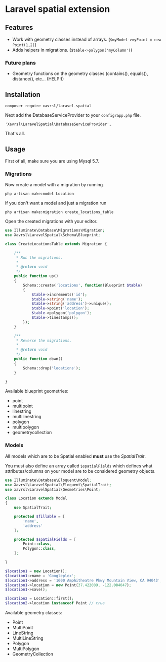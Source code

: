 Laravel spatial extension
=========================

## Features

 * Work with geometry classes instead of arrays. (`$myModel->myPoint = new Point(1,2)`)
 * Adds helpers in migrations. (`$table->polygon('myColumn')`)
 
### Future plans
 
 * Geometry functions on the geometry classes (contains(), equals(), distance(), etc… (HELP!))

## Installation

    composer require xavrsl/laravel-spatial 

Next add the DatabaseServiceProvider to your `config/app.php` file.

    'Xavrsl\LaravelSpatial\DatabaseServiceProvider',

That's all.

## Usage

First of all, make sure you are using Mysql 5.7.

### Migrations

Now create a model with a migration by running

    php artisan make:model Location

If you don't want a model and just a migration run

    php artisan make:migration create_locations_table

Open the created migrations with your editor.

```PHP
use Illuminate\Database\Migrations\Migration;
use Xavrsl\LaravelSpatial\Schema\Blueprint;

class CreateLocationsTable extends Migration {

    /**
     * Run the migrations.
     *
     * @return void
     */
    public function up()
    {
        Schema::create('locations', function(Blueprint $table)
        {
            $table->increments('id');
            $table->string('name');
            $table->string('address')->unique();
            $table->point('location');
            $table->polygon('polygon');
            $table->timestamps();
        });
    }

    /**
     * Reverse the migrations.
     *
     * @return void
     */
    public function down()
    {
        Schema::drop('locations');
    }

}
```

Available blueprint geometries:

 * point
 * multipoint
 * linestring
 * multilinestring
 * polygon
 * multipolygon
 * geometrycollection

### Models

All models which are to be Spatial enabled **must** use the *SpatialTrait*.

You must also define an array called `$spatialFields` which defines
what attributes/columns on your model are to be considered geometry objects.

```PHP
use Illuminate\Database\Eloquent\Model;
use Xavrsl\LaravelSpatial\Eloquent\SpatialTrait;
use xavrsl\LaravelSpatial\Geometries\Point;

class Location extends Model
{
    use SpatialTrait;

    protected $fillable = [
        'name',
        'address'
    ];

    protected $spatialFields = [
        Point::class,
        Polygon::class,
    ];

}

$location1 = new Location();
$location1->name = 'Googleplex';
$location1->address = '1600 Amphitheatre Pkwy Mountain View, CA 94043';
$location1->location = new Point(37.422009, -122.084047);
$location1->save();

$location2 = Location::first();
$location2->location instanceof Point // true
```

Available geometry classes:
 
 * Point
 * MultiPoint
 * LineString
 * MultiLineString
 * Polygon
 * MultiPolygon
 * GeometryCollection
